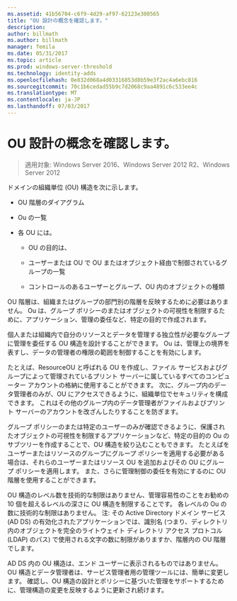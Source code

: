 ```yaml
---
ms.assetid: 41b56704-c6f9-4d29-af97-62123e300565
title: "OU 設計の概念を確認します。"
description: 
author: billmath
ms.author: billmath
manager: femila
ms.date: 05/31/2017
ms.topic: article
ms.prod: windows-server-threshold
ms.technology: identity-adds
ms.openlocfilehash: 0e832d068a4d03316853d8b59e3f2ac4a6ebc816
ms.sourcegitcommit: 70c1b6cedad55b9c7d2068c9aa4891c6c533ee4c
ms.translationtype: MT
ms.contentlocale: ja-JP
ms.lasthandoff: 07/03/2017
---
```

# <a name="reviewing-ou-design-concepts"></a>OU 設計の概念を確認します。

>適用対象: Windows Server 2016、Windows Server 2012 R2、Windows Server 2012

ドメインの組織単位 (OU) 構造を次に示します。  
  
-   OU 階層のダイアグラム  
  
-   Ou の一覧  
  
-   各 OU には。  
  
    -   OU の目的は、  
  
    -   ユーザーまたは OU で OU またはオブジェクト経由で制御されているグループの一覧  
  
    -   コントロールのあるユーザーとグループ、OU 内のオブジェクトの種類  
  
OU 階層は、組織またはグループの部門別の階層を反映するために必要はありません。 Ou は、グループ ポリシーのまたはオブジェクトの可視性を制限するために、アプリケーション、管理の委任など、特定の目的で作成されます。  
  
個人または組織内で自分のリソースとデータを管理する独立性が必要なグループに管理を委任する OU 構造を設計することができます。 Ou は、管理上の境界を表すし、データの管理者の権限の範囲を制御することを有効にします。  
  
たとえば、ResourceOU と呼ばれる OU を作成し、ファイル サービスおよびグループによって管理されているプリント サーバーに属しているすべてのコンピューター アカウントの格納に使用することができます。 次に、グループ内のデータ管理者のみが、OU にアクセスできるように、組織単位でセキュリティを構成できます。 これはその他のグループ内のデータ管理者がファイルおよびプリント サーバーのアカウントを改ざんしたりすることを防ぎます。  
  
グループ ポリシーのまたは特定のユーザーのみが確認できるように、保護されたオブジェクトの可視性を制限するアプリケーションなど、特定の目的の Ou のサブツリーを作成することで、OU 構造を絞り込むこともできます。 たとえばをユーザーまたはリソースのグループにグループ ポリシーを適用する必要がある場合は、それらのユーザーまたはリソース OU を追加およびその OU にグループ ポリシーを適用します。 また、さらに管理制御の委任を有効にするのに OU 階層を使用することができます。  
  
OU 構造のレベル数を技術的な制限はありません、管理容易性のことをお勧めの 10 個を超えるレベルの深さに OU 構造を制限することです。 各レベルの Ou の数に技術的な制限はありません。 注: その Active Directory ドメイン サービス (AD DS) の有効化されたアプリケーションでは、識別名 (つまり、ディレクトリ内のオブジェクトを完全のライトウェイト ディレクトリ アクセス プロトコル (LDAP) のパス) で使用される文字の数に制限がありますか、階層内の OU 階層でします。  
  
AD DS 内の OU 構造は、エンド ユーザーに表示されるものではありません。 OU 構造とデータ管理者は、サービス管理者用の管理ツールには、簡単に変更します。 確認し、OU 構造の設計とポリシーに基づいた管理をサポートするために、管理構造の変更を反映するように更新され続けます。  
  



